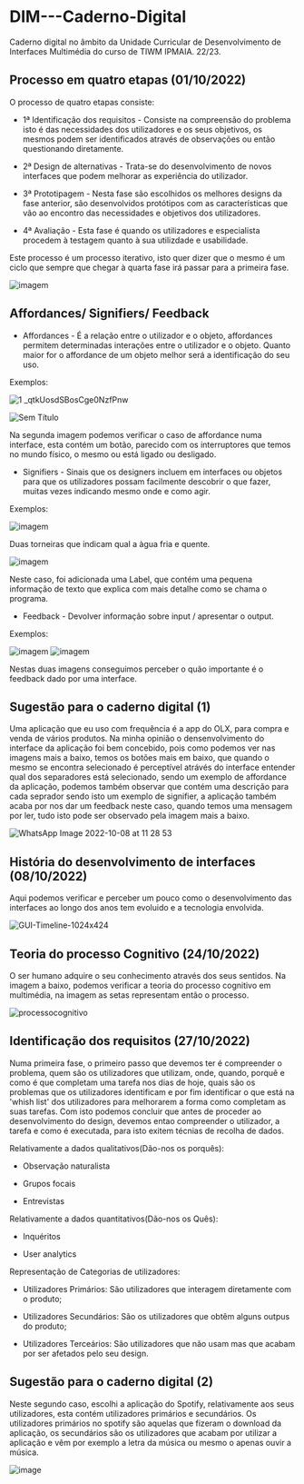 # DIM---Caderno-Digital

Caderno digital no âmbito da Unidade Curricular de Desenvolvimento de Interfaces Multimédia do curso de TIWM IPMAIA. 22/23.

## Processo em quatro etapas (01/10/2022)

O processo de quatro etapas consiste:

  - 1ª Identificação dos requisitos - Consiste na compreensão do problema isto é das necessidades dos utilizadores e os seus objetivos, os mesmos podem ser identificados através de observações ou então questionando diretamente.
  
  - 2ª Design de alternativas - Trata-se do desenvolvimento de novos interfaces que podem melhorar as experiência do utilizador.
  
  - 3ª Prototipagem - Nesta fase são escolhidos os melhores designs da fase anterior, são desenvolvidos protótipos com as características que vão ao encontro 
  das necessidades e objetivos dos utilizadores.
  
  - 4ª Avaliação - Esta fase é quando os utilizadores e especialista procedem à testagem quanto à sua utilizdade e usabilidade.

Este processo é um processo iterativo, isto quer dizer que o mesmo é um ciclo que sempre que chegar à quarta fase irá passar para a primeira fase.

  ![imagem](https://user-images.githubusercontent.com/75622692/193405109-07a15a76-49ae-4514-80c5-16cae51be6c4.png)


## Affordances/ Signifiers/ Feedback

  - Affordances - É a relação entre o utilizador e o objeto, affordances permitem determinadas interações entre o utilizador e o objeto. Quanto maior for o affordance de um objeto melhor será a identificação do seu uso.
  
  Exemplos:
  
   ![1 _qtkUosdSBosCge0NzfPnw](https://user-images.githubusercontent.com/75622692/193404864-e636425b-43e1-4cc7-a8c3-b33be92537c1.jpeg)
  
   ![Sem Título](https://user-images.githubusercontent.com/75622692/193406190-00c3d711-3423-459b-9746-de9883d5dd08.jpg)
   
Na segunda imagem podemos verificar o caso de affordance numa interface, esta contém um botão, parecido com os interruptores que temos no mundo físico, o mesmo ou está ligado ou desligado.
   
  - Signifiers - Sinais que os designers incluem em interfaces ou objetos para que os utilizadores possam facilmente descobrir o que fazer, muitas vezes indicando mesmo onde e como agir.
  
  Exemplos:
  
  ![imagem](https://user-images.githubusercontent.com/75622692/193406308-5d2ef4ce-e935-44c9-b4b5-cf277e6476c6.png)
   
  Duas torneiras que indicam qual a àgua fria e quente.
  
  ![imagem](https://user-images.githubusercontent.com/75622692/193406466-44d331c0-957d-4a02-93bc-f9288cc9ba8c.png)

  Neste caso, foi adicionada uma Label, que contém uma pequena informação de texto que explica com mais detalhe como se chama o programa.
  
  - Feedback - Devolver informação sobre input / apresentar o output.
  
  Exemplos: 
  
  ![imagem](https://user-images.githubusercontent.com/75622692/193407387-f6df4e0e-6afb-488a-9b8b-89380e4c4a79.png)
  ![imagem](https://user-images.githubusercontent.com/75622692/193407404-a6581688-e0a3-426b-a184-b0a7923d6089.png)

  Nestas duas imagens conseguimos perceber o quão importante é o feedback dado por uma interface.
  
  ## Sugestão para o caderno digital (1)
  
  Uma aplicação que eu uso com frequência é a app do OLX, para compra e venda de vários produtos. Na minha opinião o densenvolvimento do interface da aplicação foi bem concebido, pois como podemos ver nas imagens mais a baixo, temos os botões mais em baixo, que quando o mesmo se encontra selecionado é perceptível atrávés do interface entender qual dos separadores está selecionado, sendo um exemplo de affordance da aplicação, podemos também observar que contém uma descrição para cada seprador sendo isto um exemplo de signifier, a aplicação também acaba por nos dar um feedback neste caso, quando temos uma mensagem por ler, tudo isto pode ser observado pela imagem mais a baixo.
  
  ![WhatsApp Image 2022-10-08 at 11 28 53](https://user-images.githubusercontent.com/75622692/194708965-52cadb47-1506-4e1a-8aae-b2aa096d56a2.jpeg)

  ## História do desenvolvimento de interfaces (08/10/2022)
  
  Aqui podemos verificar e perceber um pouco como o desenvolvimento das interfaces ao longo dos anos tem evoluido e a tecnologia envolvida.
  
  ![GUI-Timeline-1024x424](https://user-images.githubusercontent.com/75622692/194699449-dff41d28-aa3f-47c2-84b7-26e5ba4abd46.png)
  
  ## Teoria do processo Cognitivo (24/10/2022)
    
  O ser humano adquire o seu conhecimento através dos seus sentidos.
  Na imagem a baixo, podemos verificar a teoria do processo cognitivo em multimédia, na imagem as setas representam então o processo.
    
  ![processocognitivo](https://user-images.githubusercontent.com/75622692/197531366-c486ca16-b471-4e2b-8afc-93d2bc77ccc2.gif)
  
  ## Identificação dos requisitos (27/10/2022)
  
  Numa primeira fase, o primeiro passo que devemos ter é compreender o problema, quem são os utilizadores que utilizam, onde, quando, porquê e como é que completam uma tarefa nos dias de hoje, quais são os problemas que os utilizadores identificam e por fim identificar o que está na 'whish list' dos utilizadores para melhorarem a forma como completam as suas tarefas. 
  Com isto podemos concluir que antes de proceder ao desenvolvimento do design, devemos entao compreender o utilizador, a tarefa e como é executada, para isto exitem técnias de recolha de dados.
  
  Relativamente a dados qualitativos(Dão-nos os porquês):
  
   - Observação naturalista
      
   - Grupos focais
      
   - Entrevistas
      
  Relativamente a dados quantitativos(Dão-nos os Quês):
  
   - Inquéritos
      
   - User analytics 
      
  
  Representação de Categorias de utilizadores:
  
  - Utilizadores Primários: São utilizadores que interagem diretamente com o produto;
    
  - Utilizadores Secundários: São os utilizadores que obtêm alguns outpus do produto;
    
  - Utilizadores Terceários: São utilizadores que não usam mas que acabam por ser afetados pelo seu design.
    
    
  ## Sugestão para o caderno digital (2)
  
   Neste segundo caso, escolhi a aplicação do Spotify, relativamente aos seus utilizadores, esta contém utilizadores primários e secundários. Os utilizadores primários no spotify são aquelas que fizeram o download da aplicação, os secundários são os utilizadores que acabam por utilizar a aplicação e vêm por exemplo a letra da música ou mesmo o apenas ouvir a música.
   
   ![image](https://user-images.githubusercontent.com/75622692/198315505-d6c9c482-f322-48cc-821c-ee512aa099a0.png)

  
  
  
  
  
  
  
  
  



